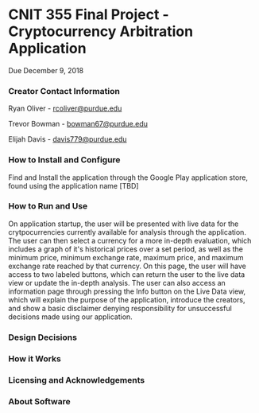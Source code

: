 #     CNIT 355 Final Project - Cryptocurrency Arbitration Application
   Due December 9, 2018
   
### Creator Contact Information
  Ryan Oliver - rcoliver@purdue.edu
  
  Trevor Bowman - bowman67@purdue.edu
  
  Elijah Davis - davis779@purdue.edu   
### How to Install and Configure
   Find and Install the application through the Google Play application store, found using the application name [TBD]
### How to Run and Use
   On application startup, the user will be presented with live data for the crytpocurrencies currently available for analysis through the application. The user can then select a currency for a more in-depth evaluation, which includes a graph of it's historical prices over a set period, as well as the minimum price, minimum exchange rate, maximum price, and maximum exchange rate reached by that currency. On this page, the user will have access to two labeled buttons, which can return the user to the live data view or update the in-depth analysis. The user can also access an information page through pressing the Info button on the Live Data view, which will explain the purpose of the application, introduce the creators, and show a basic disclaimer denying responsibility for unsuccessful decisions made using our application.
### Design Decisions
### How it Works
### Licensing and Acknowledgements

### About Software
